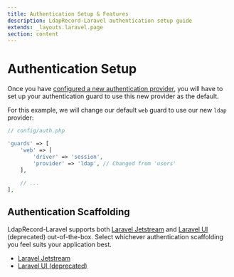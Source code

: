 ```yaml
---
title: Authentication Setup & Features
description: LdapRecord-Laravel authentication setup guide
extends: _layouts.laravel.page
section: content
---
```


# Authentication Setup

Once you have [configured a new authentication provider](/docs/laravel/v1/laravel/auth/configuration),
you will have to set up your authentication guard to use this new provider as the default.

For this example, we will change our default `web` guard to use our new `ldap` provider:

```php
// config/auth.php

'guards' => [
    'web' => [
        'driver' => 'session',
        'provider' => 'ldap', // Changed from 'users'
    ],
    
    // ...
],
```

## Authentication Scaffolding

LdapRecord-Laravel supports both [Laravel Jetstream](https://jetstream.laravel.com) and [Laravel UI](https://github.com/laravel/ui)
(deprecated) out-of-the-box. Select whichever authentication scaffolding you feel suits your application best.

- [Laravel Jetstream](/docs/laravel/v1/laravel/auth/laravel-jetstream)
- [Laravel UI (deprecated)](/docs/laravel/v1/laravel/auth/laravel-ui)

